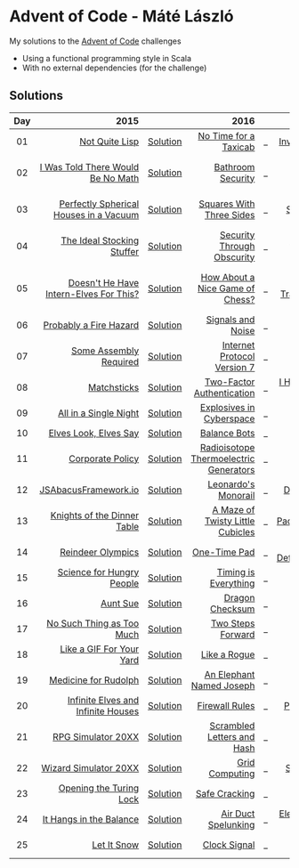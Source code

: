 # Advent of Code - Máté László
My solutions to the [Advent of Code](https://adventofcode.com/) challenges
- Using a functional programming style in Scala
- With no external dependencies (for the challenge)

## Solutions

| Day   | 2015                                                                          |                                                                       | 2016                                                                           |      | 2017                                                                           |                                                                       | 2018                                                               |                                                                       |
| :---: | ---:                                                                          | :---                                                                  | ---:                                                                           | :--- | ---:                                                                           | :---                                                                  | ---:                                                               | :---                                                                  |
| 01    | [Not Quite Lisp](https://adventofcode.com/2015/day/1)                         | [Solution](src/main/scala/com/lmat/adventofcode/year2015/Day01.scala) | [No Time for a Taxicab](https://adventofcode.com/2016/day/1)                   | _    | [Inverse Captcha](https://adventofcode.com/2017/day/1)                         | [Solution](src/main/scala/com/lmat/adventofcode/year2017/Day01.scala) | [Chronal Calibration](https://adventofcode.com/2018/day/1)         | [Solution](src/main/scala/com/lmat/adventofcode/year2018/Day01.scala) |
| 02    | [I Was Told There Would Be No Math](https://adventofcode.com/2015/day/2)      | [Solution](src/main/scala/com/lmat/adventofcode/year2015/Day02.scala) | [Bathroom Security](https://adventofcode.com/2016/day/2)                       | _    | [Corruption Checksum](https://adventofcode.com/2017/day/2)                     | [Solution](src/main/scala/com/lmat/adventofcode/year2017/Day02.scala) | [Inventory Management System](https://adventofcode.com/2018/day/2) | [Solution](src/main/scala/com/lmat/adventofcode/year2018/Day02.scala) |
| 03    | [Perfectly Spherical Houses in a Vacuum](https://adventofcode.com/2015/day/3) | [Solution](src/main/scala/com/lmat/adventofcode/year2015/Day03.scala) | [Squares With Three Sides](https://adventofcode.com/2016/day/3)                | _    | [Spiral Memory](https://adventofcode.com/2017/day/3)                           | [Solution](src/main/scala/com/lmat/adventofcode/year2017/Day03.scala) | [No Matter How You Slice It](https://adventofcode.com/2018/day/3)  | [Solution](src/main/scala/com/lmat/adventofcode/year2018/Day03.scala) |
| 04    | [The Ideal Stocking Stuffer](https://adventofcode.com/2015/day/4)             | [Solution](src/main/scala/com/lmat/adventofcode/year2015/Day04.scala) | [Security Through Obscurity](https://adventofcode.com/2016/day/4)              | _    | [High-Entropy Passphrases](https://adventofcode.com/2017/day/4)                | [Solution](src/main/scala/com/lmat/adventofcode/year2017/Day04.scala) | [Repose Record](https://adventofcode.com/2018/day/4)               | [Solution](src/main/scala/com/lmat/adventofcode/year2018/Day04.scala) |
| 05    | [Doesn't He Have Intern-Elves For This?](https://adventofcode.com/2015/day/5) | [Solution](src/main/scala/com/lmat/adventofcode/year2015/Day05.scala) | [How About a Nice Game of Chess?](https://adventofcode.com/2016/day/5)         | _    | [A Maze of Twisty Trampolines, All Alike](https://adventofcode.com/2017/day/5) | [Solution](src/main/scala/com/lmat/adventofcode/year2017/Day05.scala) |                                                                    |                                                                       |
| 06    | [Probably a Fire Hazard](https://adventofcode.com/2015/day/6)                 | [Solution](src/main/scala/com/lmat/adventofcode/year2015/Day06.scala) | [Signals and Noise](https://adventofcode.com/2016/day/6)                       | _    | [Memory Reallocation](https://adventofcode.com/2017/day/6)                     | [Solution](src/main/scala/com/lmat/adventofcode/year2017/Day06.scala) |                                                                    |                                                                       |
| 07    | [Some Assembly Required](https://adventofcode.com/2015/day/7)                 | [Solution](src/main/scala/com/lmat/adventofcode/year2015/Day07.scala) | [Internet Protocol Version 7](https://adventofcode.com/2016/day/7)             | _    | [Recursive Circus](https://adventofcode.com/2017/day/7)                        | [Solution](src/main/scala/com/lmat/adventofcode/year2017/Day07.scala) |                                                                    |                                                                       |
| 08    | [Matchsticks](https://adventofcode.com/2015/day/8)                            | [Solution](src/main/scala/com/lmat/adventofcode/year2015/Day08.scala) | [Two-Factor Authentication](https://adventofcode.com/2016/day/8)               | _    | [I Heard You Like Registers](https://adventofcode.com/2017/day/8)              | [Solution](src/main/scala/com/lmat/adventofcode/year2017/Day08.scala) |                                                                    |                                                                       |
| 09    | [All in a Single Night](https://adventofcode.com/2015/day/9)                  | [Solution](src/main/scala/com/lmat/adventofcode/year2015/Day09.scala) | [Explosives in Cyberspace](https://adventofcode.com/2016/day/9)                | _    | [Stream Processing](https://adventofcode.com/2017/day/9)                       | [Solution](src/main/scala/com/lmat/adventofcode/year2017/Day09.scala) |                                                                    |                                                                       |
| 10    | [Elves Look, Elves Say](https://adventofcode.com/2015/day/10)                 | [Solution](src/main/scala/com/lmat/adventofcode/year2015/Day10.scala) | [Balance Bots](https://adventofcode.com/2016/day/10)                           | _    | [Knot Hash](https://adventofcode.com/2017/day/10)                              | [Solution](src/main/scala/com/lmat/adventofcode/year2017/Day10.scala) |                                                                    |                                                                       |
| 11    | [Corporate Policy](https://adventofcode.com/2015/day/11)                      | [Solution](src/main/scala/com/lmat/adventofcode/year2015/Day11.scala) | [Radioisotope Thermoelectric Generators](https://adventofcode.com/2016/day/11) | _    | [Hex Ed](https://adventofcode.com/2017/day/11)                                 | [Solution](src/main/scala/com/lmat/adventofcode/year2017/Day11.scala) |                                                                    |                                                                       |
| 12    | [JSAbacusFramework.io](https://adventofcode.com/2015/day/12)                  | [Solution](src/main/scala/com/lmat/adventofcode/year2015/Day12.scala) | [Leonardo's Monorail](https://adventofcode.com/2016/day/12)                    | _    | [Digital Plumber](https://adventofcode.com/2017/day/12)                        | [Solution](src/main/scala/com/lmat/adventofcode/year2017/Day12.scala) |                                                                    |                                                                       |
| 13    | [Knights of the Dinner Table](https://adventofcode.com/2015/day/13)           | [Solution](src/main/scala/com/lmat/adventofcode/year2015/Day13.scala) | [A Maze of Twisty Little Cubicles](https://adventofcode.com/2016/day/13)       | _    | [Packet Scanners](https://adventofcode.com/2017/day/13)                        | [Solution](src/main/scala/com/lmat/adventofcode/year2017/Day13.scala) |                                                                    |                                                                       |
| 14    | [Reindeer Olympics](https://adventofcode.com/2015/day/14)                     | [Solution](src/main/scala/com/lmat/adventofcode/year2015/Day14.scala) | [One-Time Pad](https://adventofcode.com/2016/day/14)                           | _    | [Disk Defragmentation](https://adventofcode.com/2017/day/14)                   | [Solution](src/main/scala/com/lmat/adventofcode/year2017/Day14.scala) |                                                                    |                                                                       |
| 15    | [Science for Hungry People](https://adventofcode.com/2015/day/15)             | [Solution](src/main/scala/com/lmat/adventofcode/year2015/Day15.scala) | [Timing is Everything](https://adventofcode.com/2016/day/15)                   | _    | [Dueling Generators](https://adventofcode.com/2017/day/15)                     | [Solution](src/main/scala/com/lmat/adventofcode/year2017/Day15.scala) |                                                                    |                                                                       |
| 16    | [Aunt Sue](https://adventofcode.com/2015/day/16)                              | [Solution](src/main/scala/com/lmat/adventofcode/year2015/Day16.scala) | [Dragon Checksum](https://adventofcode.com/2016/day/16)                        | _    | [Permutation Promenade](https://adventofcode.com/2017/day/16)                  | [Solution](src/main/scala/com/lmat/adventofcode/year2017/Day16.scala) |                                                                    |                                                                       |
| 17    | [No Such Thing as Too Much](https://adventofcode.com/2015/day/17)             | [Solution](src/main/scala/com/lmat/adventofcode/year2015/Day17.scala) | [Two Steps Forward](https://adventofcode.com/2016/day/17)                      | _    | [Spinlock](https://adventofcode.com/2017/day/17)                               | [Solution](src/main/scala/com/lmat/adventofcode/year2017/Day17.scala) |                                                                    |                                                                       |
| 18    | [Like a GIF For Your Yard](https://adventofcode.com/2015/day/18)              | [Solution](src/main/scala/com/lmat/adventofcode/year2015/Day18.scala) | [Like a Rogue](https://adventofcode.com/2016/day/18)                           | _    | [Duet](https://adventofcode.com/2017/day/18)                                   | [Solution](src/main/scala/com/lmat/adventofcode/year2017/Day18.scala) |                                                                    |                                                                       |
| 19    | [Medicine for Rudolph](https://adventofcode.com/2015/day/19)                  | [Solution](src/main/scala/com/lmat/adventofcode/year2015/Day19.scala) | [An Elephant Named Joseph](https://adventofcode.com/2016/day/19)               | _    | [A Series of Tubes](https://adventofcode.com/2017/day/19)                      | [Solution](src/main/scala/com/lmat/adventofcode/year2017/Day19.scala) |                                                                    |                                                                       |
| 20    | [Infinite Elves and Infinite Houses](https://adventofcode.com/2015/day/20)    | [Solution](src/main/scala/com/lmat/adventofcode/year2015/Day20.scala) | [Firewall Rules](https://adventofcode.com/2016/day/20)                         | _    | [Particle Swarm](https://adventofcode.com/2017/day/20)                         | [Solution](src/main/scala/com/lmat/adventofcode/year2017/Day20.scala) |                                                                    |                                                                       |
| 21    | [RPG Simulator 20XX](https://adventofcode.com/2015/day/21)                    | [Solution](src/main/scala/com/lmat/adventofcode/year2015/Day21.scala) | [Scrambled Letters and Hash](https://adventofcode.com/2016/day/21)             | _    | [Fractal Art](https://adventofcode.com/2017/day/21)                            | [Solution](src/main/scala/com/lmat/adventofcode/year2017/Day21.scala) |                                                                    |                                                                       |
| 22    | [Wizard Simulator 20XX](https://adventofcode.com/2015/day/22)                 | [Solution](src/main/scala/com/lmat/adventofcode/year2015/Day22.scala) | [Grid Computing](https://adventofcode.com/2016/day/22)                         | _    | [Sporifica Virus](https://adventofcode.com/2017/day/22)                        | [Solution](src/main/scala/com/lmat/adventofcode/year2017/Day22.scala) |                                                                    |                                                                       |
| 23    | [Opening the Turing Lock](https://adventofcode.com/2015/day/23)               | [Solution](src/main/scala/com/lmat/adventofcode/year2015/Day23.scala) | [Safe Cracking](https://adventofcode.com/2016/day/23)                          | _    | [Coprocessor Conflagration](https://adventofcode.com/2017/day/23)              | [Solution](src/main/scala/com/lmat/adventofcode/year2017/Day23.scala) |                                                                    |                                                                       |
| 24    | [It Hangs in the Balance](https://adventofcode.com/2015/day/24)               | [Solution](src/main/scala/com/lmat/adventofcode/year2015/Day24.scala) | [Air Duct Spelunking](https://adventofcode.com/2016/day/24)                    | _    | [Electromagnetic Moat](https://adventofcode.com/2017/day/24)                   | [Solution](src/main/scala/com/lmat/adventofcode/year2017/Day24.scala) |                                                                    |                                                                       |
| 25    | [Let It Snow](https://adventofcode.com/2015/day/25)                           | [Solution](src/main/scala/com/lmat/adventofcode/year2015/Day25.scala) | [Clock Signal](https://adventofcode.com/2016/day/25)                           | _    | [The Halting Problem](https://adventofcode.com/2017/day/25)                    | [Solution](src/main/scala/com/lmat/adventofcode/year2017/Day25.scala) |                                                                    |                                                                       |

